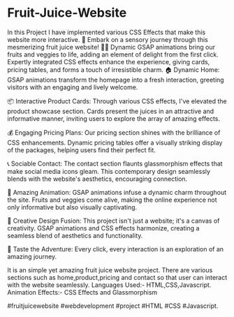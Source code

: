 # Fruit-Juice-Website
In this Project I have implemented various CSS Effects that make this website more interactive.
🌟 Embark on a sensory journey through this mesmerizing fruit juice website! 🍊🥦 Dynamic GSAP animations bring our fruits and veggies to life, adding an element of delight from the first click. Expertly integrated CSS effects enhance the experience, giving cards, pricing tables, and forms a touch of irresistible charm.
🏠 Dynamic Home: GSAP animations transform the homepage into a fresh interaction, greeting visitors with an engaging and lively welcome.

📦 Interactive Product Cards: Through various CSS effects, I've elevated the product showcase section. Cards present the juices in an attractive and informative manner, inviting users to explore the array of amazing effects.

💰 Engaging Pricing Plans: Our pricing section shines with the brilliance of CSS enhancements. Dynamic pricing tables offer a visually striking display of the packages, helping users find their perfect fit.

📞 Sociable Contact: The contact section flaunts glassmorphism effects that make social media icons gleam. This contemporary design seamlessly blends with the website's aesthetics, encouraging connection.

🎨 Amazing Animation: GSAP animations infuse a dynamic charm throughout the site. Fruits and veggies come alive, making the online experience not only informative but also visually captivating.

🌟 Creative Design Fusion: This project isn't just a website; it's a canvas of creativity. GSAP animations and CSS effects harmonize, creating a seamless blend of aesthetics and functionality.

🍹 Taste the Adventure: Every click, every interaction is an exploration of an amazing journey.

It is an simple yet amazing fruit juice website project.
There are various sections such as home,product,pricing and contact so that user can interact with the website seamlessly.
Languages Used:- HTML,CSS,Javascript.
Animation Effects:- CSS Effects and Glassmorphism


#fruitjuicewebsite #webdevelopment #project #HTML #CSS #Javascript.







